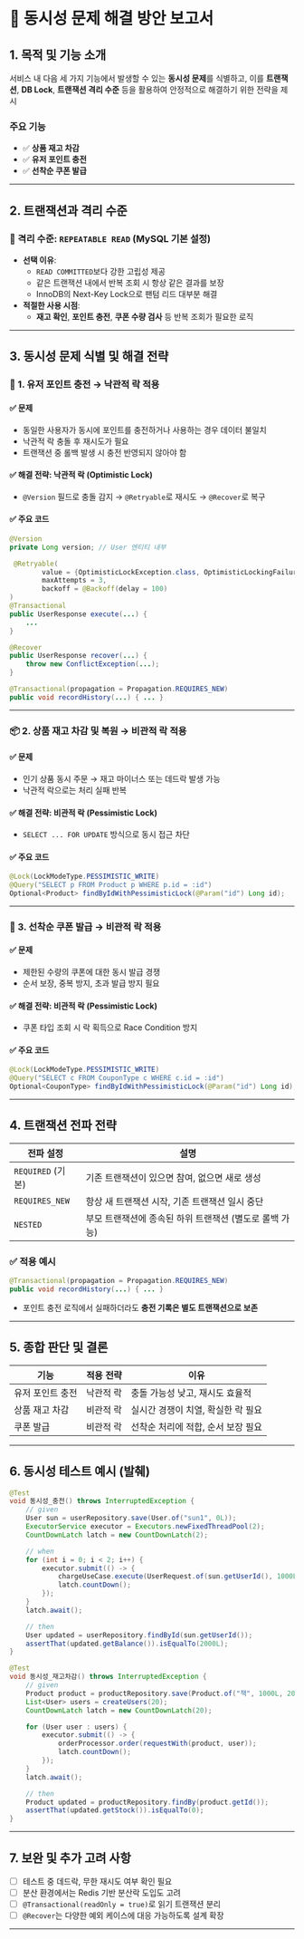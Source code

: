 # 📄 동시성 문제 해결 방안 보고서

## 1. 목적 및 기능 소개

서비스 내 다음 세 가지 기능에서 발생할 수 있는 **동시성 문제**를 식별하고, 이를 **트랜잭션**, **DB Lock**, **트랜잭션 격리 수준** 등을 활용하여 안정적으로 해결하기 위한 전략을 제시

### 주요 기능

- ✅ **상품 재고 차감**
- ✅ **유저 포인트 충전**
- ✅ **선착순 쿠폰 발급**

---

## 2. 트랜잭션과 격리 수준

### 🔐 격리 수준: `REPEATABLE READ` (MySQL 기본 설정)

- **선택 이유**:
  - `READ COMMITTED`보다 강한 고립성 제공
  - 같은 트랜잭션 내에서 반복 조회 시 항상 같은 결과를 보장
  - InnoDB의 Next-Key Lock으로 팬텀 리드 대부분 해결
- **적절한 사용 시점**:
  - **재고 확인**, **포인트 충전**, **쿠폰 수량 검사** 등 반복 조회가 필요한 로직

---

## 3. 동시성 문제 식별 및 해결 전략

### 🧾 1. 유저 포인트 충전 → **낙관적 락 적용**

#### ✅ 문제
- 동일한 사용자가 동시에 포인트를 충전하거나 사용하는 경우 데이터 불일치
- 낙관적 락 충돌 후 재시도가 필요
- 트랜잭션 중 롤백 발생 시 충전 반영되지 않아야 함

#### ✅ 해결 전략: **낙관적 락 (Optimistic Lock)**
- `@Version` 필드로 충돌 감지 → `@Retryable`로 재시도 → `@Recover`로 복구

#### ✅ 주요 코드

```java
@Version
private Long version; // User 엔티티 내부
```

```java
 @Retryable(
        value = {OptimisticLockException.class, OptimisticLockingFailureException.class},
        maxAttempts = 3,
        backoff = @Backoff(delay = 100)
)
@Transactional
public UserResponse execute(...) {
    ...
}

@Recover
public UserResponse recover(...) {
    throw new ConflictException(...);
}
```

```java
@Transactional(propagation = Propagation.REQUIRES_NEW)
public void recordHistory(...) { ... }
```

---

### 📦 2. 상품 재고 차감 및 복원 → **비관적 락 적용**

#### ✅ 문제
- 인기 상품 동시 주문 → 재고 마이너스 또는 데드락 발생 가능
- 낙관적 락으로는 처리 실패 반복

#### ✅ 해결 전략: **비관적 락 (Pessimistic Lock)**
- `SELECT ... FOR UPDATE` 방식으로 동시 접근 차단

#### ✅ 주요 코드

```java
@Lock(LockModeType.PESSIMISTIC_WRITE)
@Query("SELECT p FROM Product p WHERE p.id = :id")
Optional<Product> findByIdWithPessimisticLock(@Param("id") Long id);
```

---

### 🎫 3. 선착순 쿠폰 발급 → **비관적 락 적용**

#### ✅ 문제
- 제한된 수량의 쿠폰에 대한 동시 발급 경쟁
- 순서 보장, 중복 방지, 초과 발급 방지 필요

#### ✅ 해결 전략: **비관적 락 (Pessimistic Lock)**
- 쿠폰 타입 조회 시 락 획득으로 Race Condition 방지

#### ✅ 주요 코드

```java
@Lock(LockModeType.PESSIMISTIC_WRITE)
@Query("SELECT c FROM CouponType c WHERE c.id = :id")
Optional<CouponType> findByIdWithPessimisticLock(@Param("id") Long id);
```

---

## 4. 트랜잭션 전파 전략

| 전파 설정 | 설명 |
|-----------|------|
| `REQUIRED` (기본) | 기존 트랜잭션이 있으면 참여, 없으면 새로 생성 |
| `REQUIRES_NEW` | 항상 새 트랜잭션 시작, 기존 트랜잭션 일시 중단 |
| `NESTED` | 부모 트랜잭션에 종속된 하위 트랜잭션 (별도로 롤백 가능) |

### ✅ 적용 예시

```java
@Transactional(propagation = Propagation.REQUIRES_NEW)
public void recordHistory(...) { ... }
```

- 포인트 충전 로직에서 실패하더라도 **충전 기록은 별도 트랜잭션으로 보존**

---

## 5. 종합 판단 및 결론

| 기능 | 적용 전략 | 이유 |
|------|------------|------|
| 유저 포인트 충전 | 낙관적 락 | 충돌 가능성 낮고, 재시도 효율적 |
| 상품 재고 차감 | 비관적 락 | 실시간 경쟁이 치열, 확실한 락 필요 |
| 쿠폰 발급 | 비관적 락 | 선착순 처리에 적합, 순서 보장 필요 |

---

## 6. 동시성 테스트 예시 (발췌)

```java
@Test
void 동시성_충전() throws InterruptedException {
    // given
    User sun = userRepository.save(User.of("sun1", 0L));
    ExecutorService executor = Executors.newFixedThreadPool(2);
    CountDownLatch latch = new CountDownLatch(2);

    // when
    for (int i = 0; i < 2; i++) {
        executor.submit(() -> {
            chargeUseCase.execute(UserRequest.of(sun.getUserId(), 1000L));
            latch.countDown();
        });
    }
    latch.await();

    // then
    User updated = userRepository.findById(sun.getUserId());
    assertThat(updated.getBalance()).isEqualTo(2000L);
}
```

```java
@Test
void 동시성_재고차감() throws InterruptedException {
    // given
    Product product = productRepository.save(Product.of("책", 1000L, 20L));
    List<User> users = createUsers(20);
    CountDownLatch latch = new CountDownLatch(20);

    for (User user : users) {
        executor.submit(() -> {
            orderProcessor.order(requestWith(product, user));
            latch.countDown();
        });
    }
    latch.await();

    // then
    Product updated = productRepository.findBy(product.getId());
    assertThat(updated.getStock()).isEqualTo(0);
}
```

---

## 7. 보완 및 추가 고려 사항

- [ ] 테스트 중 데드락, 무한 재시도 여부 확인 필요
- [ ] 분산 환경에서는 Redis 기반 분산락 도입도 고려
- [ ] `@Transactional(readOnly = true)`로 읽기 트랜잭션 분리
- [ ] `@Recover`는 다양한 예외 케이스에 대응 가능하도록 설계 확장

---